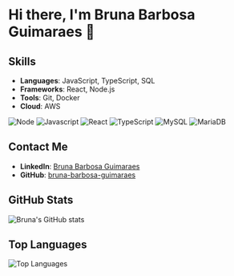 # Hi there, I'm Bruna Barbosa Guimaraes 👋

## Skills
- **Languages**: JavaScript, TypeScript, SQL
- **Frameworks**: React, Node.js
- **Tools**: Git, Docker
- **Cloud**: AWS

<div style="display: inline_block">
  <img alt="Node" src="https://img.shields.io/badge/Node.js-43853D?style=for-the-badge&logo=node.js&logoColor=white"/>
  <img alt="Javascript" src="https://img.shields.io/badge/JavaScript-F7DF1E?style=for-the-badge&logo=javascript&logoColor=black"/>
  <img alt="React" src="https://img.shields.io/badge/React-20232A?style=for-the-badge&logo=react&logoColor=61DAFB"/>
  <img alt="TypeScript" src="https://img.shields.io/badge/TypeScript-007ACC?style=for-the-badge&logo=typescript&logoColor=white"/>
  <img alt="MySQL" src="https://img.shields.io/badge/MySQL-4479A1?style=for-the-badge&logo=mysql&logoColor=white"/>
  <img alt="MariaDB" src="https://img.shields.io/badge/MariaDB-003545?style=for-the-badge&logo=mariadb&logoColor=white"/>
</div>

## Contact Me

- **LinkedIn**: [Bruna Barbosa Guimaraes](https://www.linkedin.com/in/bruna-barbosa-guimaraes)
- **GitHub**: [bruna-barbosa-guimaraes](https://github.com/bruna-barbosa-guimaraes)

## GitHub Stats

![Bruna's GitHub stats](https://github-readme-stats.vercel.app/api?username=bruna-barbosa-guimaraes&show_icons=true&theme=radical)

## Top Languages

![Top Languages](https://github-readme-stats.vercel.app/api/top-langs/?username=bruna-barbosa-guimaraes&layout=compact&theme=radical)


